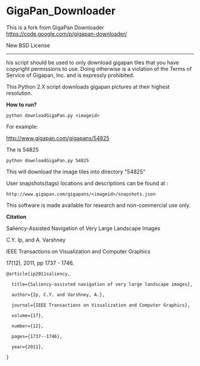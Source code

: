 GigaPan_Downloader
==================
This is a fork from GigaPan Downloader
https://code.google.com/p/gigapan-downloader/

New BSD License

- - -

his script should be used to only download gigapan tiles that you have copyright permissions to use. Doing otherwise is a violation of the Terms of Service of Gigapan, Inc. and is expressly prohibited.

This Python 2.X script downloads gigapan pictures at their highest resolution.


**How to run?**

`python downloadGigaPan.py <imageid>`

For example:

http://www.gigapan.com/gigapans/54825

The <imageid> is 54825

`python downloadGigaPan.py 54825`

This will download the image tiles into directory "54825"

User snapshots(tags) locations and descriptions can be found at :

`http://www.gigapan.com/gigapans/<imageid>/snapshots.json`

This software is made available for research and non-commercial use only.


**Citation**

Saliency-Assisted Navigation of Very Large Landscape Images

C.Y. Ip, and A. Varshney

IEEE Transactions on Visualization and Computer Graphics 

17(12), 2011, pp 1737 - 1746.


    @article{ip2011saliency,

      title={Saliency-assisted navigation of very large landscape images},

      author={Ip, C.Y. and Varshney, A.},

      journal={IEEE Transactions on Visualization and Computer Graphics},

      volume={17},

      number={12},

      pages={1737--1746},

      year={2011},

    }

